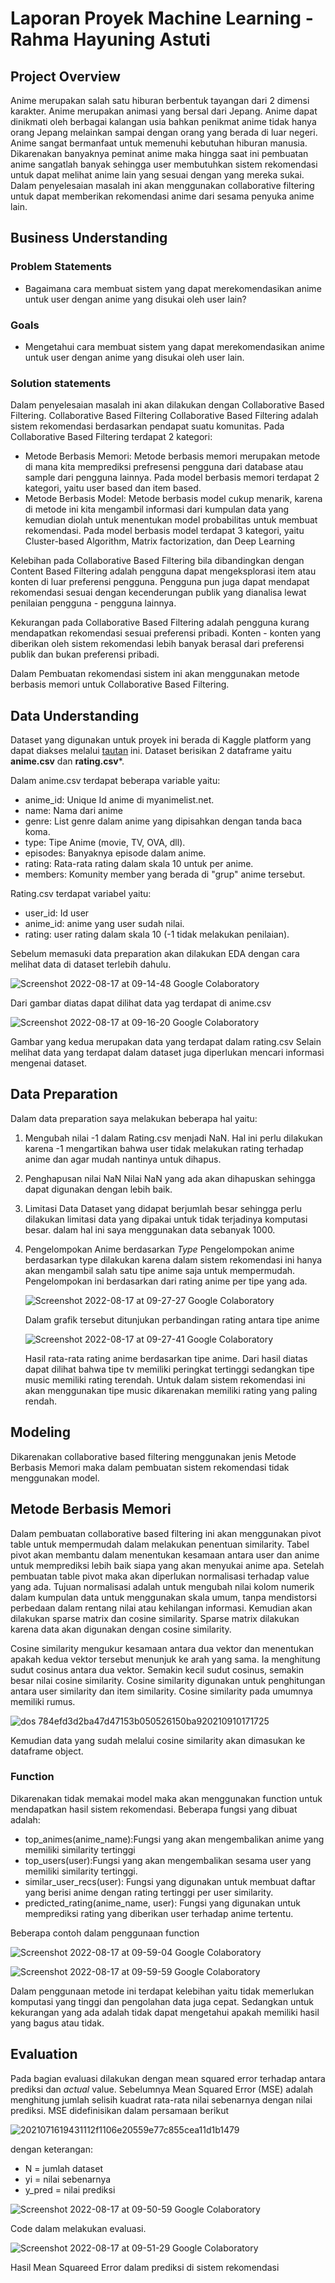 # Laporan Proyek Machine Learning - Rahma Hayuning Astuti

## Project Overview
Anime merupakan salah satu hiburan berbentuk tayangan dari 2 dimensi karakter. Anime merupakan animasi yang bersal dari Jepang. 
Anime dapat dinikmati oleh berbagai kalangan usia bahkan penikmat anime tidak hanya orang Jepang melainkan sampai dengan orang yang berada di luar negeri.
Anime sangat bermanfaat untuk memenuhi kebutuhan hiburan manusia. 
Dikarenakan banyaknya peminat anime maka hingga saat ini pembuatan anime sangatlah banyak sehingga user membutuhkan sistem rekomendasi untuk dapat melihat anime lain yang sesuai dengan yang mereka sukai. 
Dalam penyelesaian masalah ini akan menggunakan collaborative filtering untuk dapat memberikan rekomendasi anime dari sesama penyuka anime lain. 

## Business Understanding

### Problem Statements

- Bagaimana cara membuat sistem yang dapat merekomendasikan anime untuk user dengan anime yang disukai oleh user lain?

### Goals
- Mengetahui cara membuat sistem yang dapat merekomendasikan anime untuk user dengan anime yang disukai oleh user lain.

### Solution statements
Dalam penyelesaian masalah ini akan dilakukan dengan Collaborative Based Filtering.
Collaborative Based Filtering Collaborative Based Filtering adalah sistem rekomendasi berdasarkan pendapat suatu komunitas. Pada Collaborative Based Filtering terdapat 2 kategori:
- Metode Berbasis Memori: Metode berbasis memori merupakan metode di mana kita memprediksi prefresensi pengguna dari database atau sample dari pengguna lainnya. Pada model berbasis memori terdapat 2 kategori, yaitu user based dan item based.
- Metode Berbasis Model: Metode berbasis model cukup menarik, karena di metode ini kita mengambil informasi dari kumpulan data yang kemudian diolah untuk menentukan model probabilitas untuk membuat rekomendasi. Pada model berbasis model terdapat 3 kategori, yaitu Cluster-based Algorithm, Matrix factorization, dan Deep Learning

Kelebihan pada Collaborative Based Filtering bila dibandingkan dengan Content Based Filtering adalah pengguna dapat mengeksplorasi item atau konten di luar preferensi pengguna. Pengguna pun juga dapat mendapat rekomendasi sesuai dengan kecenderungan publik yang dianalisa lewat penilaian pengguna - pengguna lainnya.

Kekurangan pada Collaborative Based Filtering adalah pengguna kurang mendapatkan rekomendasi sesuai preferensi pribadi. Konten - konten yang diberikan oleh sistem rekomendasi lebih banyak berasal dari preferensi publik dan bukan preferensi pribadi.

Dalam Pembuatan rekomendasi sistem ini akan menggunakan metode berbasis memori untuk Collaborative Based Filtering.
## Data Understanding
Dataset yang digunakan untuk proyek ini berada di Kaggle platform yang dapat diakses melalui [tautan](https://www.kaggle.com/datasets/CooperUnion/anime-recommendations-database) ini.
Dataset berisikan 2 dataframe yaitu **anime.csv** dan **rating.csv***.

Dalam anime.csv terdapat beberapa variable yaitu:

- anime_id:  Unique Id anime di myanimelist.net.
- name: Nama dari anime
- genre: List genre dalam anime yang dipisahkan dengan tanda baca koma.
- type: Tipe Anime (movie, TV, OVA, dll).
- episodes: Banyaknya episode dalam anime.
- rating: Rata-rata rating dalam skala 10 untuk per anime.
- members: Komunity member yang berada di "grup" anime tersebut.

Rating.csv terdapat variabel yaitu:
- user_id: Id user
- anime_id: anime yang user sudah nilai.
- rating: user rating dalam skala 10 (-1 tidak melakukan penilaian).

Sebelum memasuki data preparation akan dilakukan EDA dengan cara melihat data di dataset terlebih dahulu.

![Screenshot 2022-08-17 at 09-14-48 Google Colaboratory](https://user-images.githubusercontent.com/96067921/185019765-83364413-2a3b-4a04-b9fc-8700b4b66520.png)

Dari gambar diatas dapat dilihat data yag terdapat di anime.csv

![Screenshot 2022-08-17 at 09-16-20 Google Colaboratory](https://user-images.githubusercontent.com/96067921/185019852-3e34fc63-086b-4a0c-a290-b29c2ad5a0f1.png)

Gambar yang kedua merupakan data yang terdapat dalam rating.csv
Selain melihat data yang terdapat dalam dataset juga diperlukan mencari informasi mengenai dataset.

## Data Preparation
Dalam data preparation saya melakukan beberapa hal yaitu:
1. Mengubah nilai -1 dalam Rating.csv menjadi NaN. 
    Hal ini perlu dilakukan karena -1 mengartikan bahwa user tidak melakukan rating terhadap anime
dan agar mudah nantinya untuk dihapus.
2. Penghapusan nilai NaN 
    Nilai NaN yang ada akan dihapuskan sehingga dapat digunakan dengan lebih baik.
3. Limitasi Data 
    Dataset yang didapat berjumlah besar sehingga perlu dilakukan limitasi data yang dipakai untuk tidak terjadinya komputasi besar.
    dalam hal ini saya menggunakan data sebanyak 1000.
4. Pengelompokan Anime berdasarkan *Type*
    Pengelompokan anime berdasarkan type dilakukan karena dalam sistem rekomendasi ini hanya akan mengambil salah satu tipe anime saja untuk mempermudah. 
    Pengelompokan ini berdasarkan dari rating anime per tipe yang ada.
    
    ![Screenshot 2022-08-17 at 09-27-27 Google Colaboratory](https://user-images.githubusercontent.com/96067921/185021194-d39802c4-8f5f-48b8-966a-f897061e2299.png)
    
    Dalam grafik tersebut ditunjukan perbandingan rating antara tipe anime
    
    ![Screenshot 2022-08-17 at 09-27-41 Google Colaboratory](https://user-images.githubusercontent.com/96067921/185021244-a033bb18-55d4-4c80-9608-9d97bb2dfe6a.png)

    Hasil rata-rata rating anime berdasarkan tipe anime. Dari hasil diatas dapat dilihat bahwa tipe tv memiliki peringkat tertinggi sedangkan tipe music memiliki rating terendah.
    Untuk dalam sistem rekomendasi ini akan menggunakan tipe music dikarenakan memiliki rating yang paling rendah.

## Modeling
Dikarenakan collaborative based filtering menggunakan jenis Metode Berbasis Memori maka dalam pembuatan sistem rekomendasi tidak menggunakan model. 

## Metode Berbasis Memori
Dalam pembuatan collaborative based filtering ini akan menggunakan pivot table untuk mempermudah dalam melakukan penentuan similarity.
Tabel pivot akan membantu dalam menentukan kesamaan antara user dan anime untuk memprediksi lebih baik siapa yang akan menyukai anime apa.
Setelah pembuatan table pivot maka akan diperlukan normalisasi terhadap value yang ada. Tujuan normalisasi adalah untuk mengubah nilai kolom numerik dalam kumpulan data untuk menggunakan skala umum, tanpa mendistorsi perbedaan dalam rentang nilai atau kehilangan informasi.
Kemudian akan dilakukan sparse matrix dan cosine similarity. Sparse matrix dilakukan karena data akan digunakan dengan cosine similarity.

Cosine similarity mengukur kesamaan antara dua vektor dan menentukan apakah kedua vektor tersebut menunjuk ke arah yang sama. 
Ia menghitung sudut cosinus antara dua vektor. Semakin kecil sudut cosinus, semakin besar nilai cosine similarity. 
Cosine similarity digunakan untuk penghitungan antara user similarity dan item similarity. Cosine similarity pada umumnya memiliki rumus.


![dos 784efd3d2ba47d47153b050526150ba920210910171725](https://user-images.githubusercontent.com/96067921/185022912-508d4046-0307-42de-8c60-c1ffa0150161.jpeg)

Kemudian data yang sudah melalui cosine similarity akan dimasukan ke dataframe object.

### Function 

Dikarenakan tidak memakai model maka akan menggunakan function untuk mendapatkan hasil sistem rekomendasi. Beberapa fungsi yang dibuat adalah:
- top_animes(anime_name):Fungsi yang akan mengembalikan anime yang memiliki similarity tertinggi
- top_users(user):Fungsi yang akan mengembalikan sesama user yang memiliki similarity tertinggi.
- similar_user_recs(user): Fungsi yang digunakan untuk membuat daftar yang berisi anime dengan rating tertinggi per user similarity.
- predicted_rating(anime_name, user): Fungsi yang digunakan untuk memprediksi rating yang diberikan user terhadap anime tertentu.

Beberapa contoh dalam penggunaan function 

![Screenshot 2022-08-17 at 09-59-04 Google Colaboratory](https://user-images.githubusercontent.com/96067921/185025116-058da000-f409-48e3-b8b2-6639c09a3c46.png)


![Screenshot 2022-08-17 at 09-59-59 Google Colaboratory](https://user-images.githubusercontent.com/96067921/185025177-50ee335e-261c-4db4-9348-e662f835f80f.png)



Dalam penggunaan metode ini terdapat kelebihan yaitu tidak memerlukan komputasi yang tinggi dan pengolahan data juga cepat. 
Sedangkan untuk kekurangan yang ada adalah tidak dapat mengetahui apakah memiliki hasil yang bagus atau tidak.

## Evaluation
Pada bagian evaluasi dilakukan dengan mean squared error terhadap antara prediksi dan *actual* value. 
Sebelumnya Mean Squared Error (MSE) adalah menghitung jumlah selisih kuadrat rata-rata nilai sebenarnya dengan nilai prediksi. MSE didefinisikan dalam persamaan berikut


![2021071619431112f1106e20559e77c855cea11d1b1479](https://user-images.githubusercontent.com/96067921/185024354-33d8c7c3-7a7a-4f91-90f6-bb2f4dea3457.jpeg)

dengan keterangan:
- N = jumlah dataset
- yi = nilai sebenarnya
- y_pred = nilai prediksi

![Screenshot 2022-08-17 at 09-50-59 Google Colaboratory](https://user-images.githubusercontent.com/96067921/185024021-4cfecb80-6325-4783-a99e-916f66ea1d99.png)

Code dalam melakukan evaluasi.

![Screenshot 2022-08-17 at 09-51-29 Google Colaboratory](https://user-images.githubusercontent.com/96067921/185024670-20923a2f-efff-4b3f-9241-175c80950e84.png)

Hasil Mean Squareed Error dalam prediksi di sistem rekomendasi 




